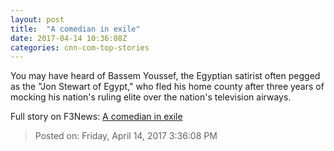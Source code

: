 ```yaml
---
layout: post
title:  "A comedian in exile"
date: 2017-04-14 10:36:08Z
categories: cnn-com-top-stories
---
```


You may have heard of Bassem Youssef, the Egyptian satirist often pegged as the "Jon Stewart of Egypt," who fled his home county after three years of mocking his nation's ruling elite over the nation's television airways.


Full story on F3News: [A comedian in exile](http://www.f3nws.com/n/CzECKJ)

> Posted on: Friday, April 14, 2017 3:36:08 PM
